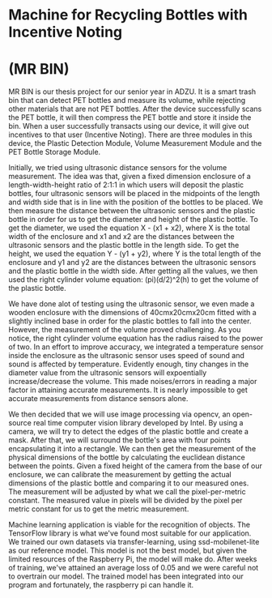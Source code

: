 # Machine for Recycling Bottles with Incentive Noting
#                    (MR BIN)

MR BIN is our thesis project for our senior year in ADZU. It is a smart trash bin that can detect PET bottles and measure its volume, while rejecting other materials that are not PET bottles. After the device successfully scans the PET bottle, it will then compress the PET bottle and store it inside the bin. When a user successfully transacts using our device, it will give out incentives to that user (Incentive Noting). There are three modules in this device, the Plastic Detection Module, Volume Measurement Module and the PET Bottle Storage Module.

Initially, we tried using ultrasonic distance sensors for the volume measurement. The idea was that, given a fixed dimension enclosure of a length-width-height ratio of 2:1:1 in which users will deposit the plastic bottles, four ultrasonic sensors will be placed in the midpoints of the length and width side that is in line with the position of the bottles to be placed. We then measure the distance between the ultrasonic sensors and the plastic bottle in order for us to get the diameter and height of the plastic bottle. To get the diameter, we used the equation X - (x1 + x2), where X is the total width of the enclosure and x1 and x2 are the distances between the ultrasonic sensors and the plastic bottle in the length side. To get the height, we used the equation Y - (y1 + y2), where Y is the total length of the enclosure and y1 and y2 are the distances between the ultrasonic sensors and the plastic bottle in the width side. After getting all the values, we then used the right cylinder volume equation: (pi)(d/2)^2(h) to get the volume of the plastic bottle.

We have done alot of testing using the ultrasonic sensor, we even made a wooden enclosure with the dimensions of 40cmx20cmx20cm fitted with a slightly inclined base in order for the plastic bottles to fall into the center. However, the measurement of the volume proved challenging. As you notice, the right cylinder volume equation has the radius raised to the power of two. In an effort to improve accuracy, we integrated a temperature sensor inside the enclosure as the ultrasonic sensor uses speed of sound and sound is affected by temperature. Evidently enough, tiny changes in the diameter value from the ultrasonic sensors will expoentially increase/decrease the volume. This made noises/errors in reading a major factor in attaining accurate measurements. It is nearly impossible to get accurate measurements from distance sensors alone.

We then decided that we will use image processing via opencv, an open-source real time computer vision library developed by Intel. By using a camera, we will try to detect the edges of the plastic bottle and create a mask. After that, we will surround the bottle's area with four points encapsulating it into a rectangle. We can then get the measurement of the physical dimensions of the bottle by calculating the euclidean distance between the points. Given a fixed height of the camera from the base of our enclosure, we can calibrate the measurement by getting the actual dimensions of the plastic bottle and comparing it to our measured ones. The measurement will be adjusted by what we call the pixel-per-metric constant. The measured value in pixels will be divided by the pixel per metric constant for us to get the metric measurement.

Machine learning application is viable for the recognition of objects. The TensorFlow library is what we've found most suitable for our application. We trained our own datasets via transfer-learning, using ssd-mobilenet-lite as our reference model. This model is not the best model, but given the limited resources of the Raspberry Pi, the model will make do. After weeks of training, we've attained an average loss of 0.05 and we were careful not to overtrain our model. The trained model has been integrated into our program and fortunately, the raspberry pi can handle it.

